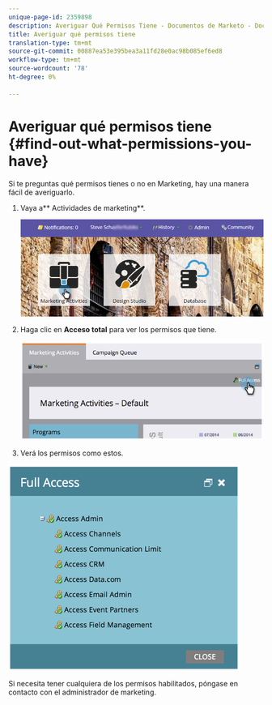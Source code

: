 ```yaml
---
unique-page-id: 2359898
description: Averiguar Qué Permisos Tiene - Documentos de Marketo - Documentación del producto
title: Averiguar qué permisos tiene
translation-type: tm+mt
source-git-commit: 00887ea53e395bea3a11fd28e0ac98b085ef6ed8
workflow-type: tm+mt
source-wordcount: '78'
ht-degree: 0%

---
```



# Averiguar qué permisos tiene {#find-out-what-permissions-you-have}

Si te preguntas qué permisos tienes o no en Marketing, hay una manera fácil de averiguarlo.

1. Vaya a** Actividades de marketing**.

   ![](assets/login-marketing-activities.png)

1. Haga clic en **Acceso total** para ver los permisos que tiene.

   ![](assets/image2014-9-8-17-3a45-3a13.png)

1. Verá los permisos como estos.

![](assets/image2014-9-8-17-3a45-3a23.png)

Si necesita tener cualquiera de los permisos habilitados, póngase en contacto con el administrador de marketing.

